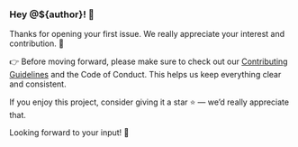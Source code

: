 ### Hey @${author}! 🎉

Thanks for opening your first issue. We really appreciate your interest and contribution. 🙌

👉 Before moving forward, please make sure to check out our [Contributing Guidelines](https://github.com/Mojito060/operaton/blob/main/CONTRIBUTING.md) and the Code of Conduct. This helps us keep everything clear and consistent.

If you enjoy this project, consider giving it a star ⭐️ — we’d really appreciate that.

Looking forward to your input! 🚀
